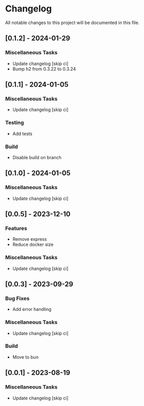 # Changelog

All notable changes to this project will be documented in this file.

## [0.1.2] - 2024-01-29

### Miscellaneous Tasks

- Update changelog [skip ci]
- Bump h2 from 0.3.22 to 0.3.24

## [0.1.1] - 2024-01-05

### Miscellaneous Tasks

- Update changelog [skip ci]

### Testing

- Add tests

### Build

- Disable build on branch

## [0.1.0] - 2024-01-05

### Miscellaneous Tasks

- Update changelog [skip ci]

## [0.0.5] - 2023-12-10

### Features

- Remove express
- Reduce docker size

### Miscellaneous Tasks

- Update changelog [skip ci]

## [0.0.3] - 2023-09-29

### Bug Fixes

- Add error handling

### Miscellaneous Tasks

- Update changelog [skip ci]

### Build

- Move to bun

## [0.0.1] - 2023-08-19

### Miscellaneous Tasks

- Update changelog [skip ci]

<!-- generated by git-cliff -->
